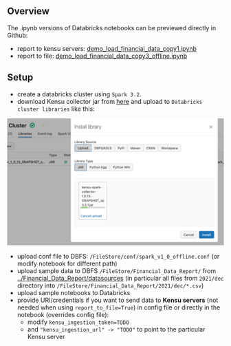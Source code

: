 Overview
---------

The .ipynb versions of Databricks notebooks can be previewed directly in Github:
- report to kensu servers: [demo_load_financial_data_copy1.ipynb](./demo_load_financial_data_copy1.ipynb)
- report to file: [demo_load_financial_data_copy3_offline.ipynb](./demo_load_financial_data_copy3_offline.ipynb)


Setup
---------

- create a databricks cluster using `Spark 3.2`.
- download Kensu collector jar from [here](https://public.usnek.com/n/repository/public/releases/kensu-spark-collector/rc/kensu-spark-collector-1.0.13-SNAPSHOT_spark-3.2.1.jar) and upload to `Databricks cluster libraries` like this:

![add kensu jar to databricks cluster](./docs-img/add-cluster-library.png)


- upload conf file to DBFS: `/FileStore/conf/spark_v1_0_offline.conf`  (or modify notebook for different path)
- upload sample data to DBFS `/FileStore/Financial_Data_Report/` from [../Financial_Data_Report/datasources](../Financial_Data_Report/datasources) (in particular all files from  `2021/dec` directory into `/FileStore/Financial_Data_Report/2021/dec/*.csv`)
- upload sample notebooks to Databricks
- provide URI/credentials if you want to send data to **Kensu servers** (not needed when using `report_to_file=True`) in config file or directly in the notebook (overrides config file):
  *  modify `kensu_ingestion_token=TODO`
  *  and `"kensu_ingestion_url" -> "TODO"` to point to the particular Kensu server

